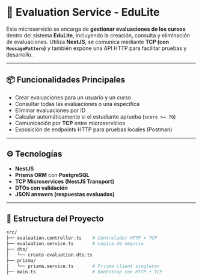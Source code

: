 # 📝 Evaluation Service - EduLite

Este microservicio se encarga de **gestionar evaluaciones de los cursos** dentro del sistema **EduLite**, incluyendo la creación, consulta y eliminación de evaluaciones. Utiliza **NestJS**, se comunica mediante **TCP (con `MessagePattern`)** y también expone una API HTTP para facilitar pruebas y desarrollo.

---

## 📦 Funcionalidades Principales

- Crear evaluaciones para un usuario y un curso
- Consultar todas las evaluaciones o una específica
- Eliminar evaluaciones por ID
- Calcular automáticamente si el estudiante aprueba (`score >= 70`)
- Comunicación por **TCP** entre microservicios
- Exposición de endpoints HTTP para pruebas locales (Postman)

---

## ⚙️ Tecnologías

- **NestJS**
- **Prisma ORM** con **PostgreSQL**
- **TCP Microservices (NestJS Transport)**
- **DTOs con validación**
- **JSON answers (respuestas evaluadas)**

---

## 📁 Estructura del Proyecto

```bash
src/
├── evaluation.controller.ts    # Controlador HTTP + TCP
├── evaluation.service.ts       # Lógica de negocio
├── dto/
│   └── create-evaluation.dto.ts
├── prisma/
│   └── prisma.service.ts       # Prisma client singleton
├── main.ts                     # Bootstrap con HTTP + TCP
